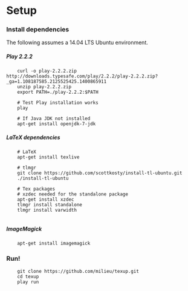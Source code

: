 # Setup
### Install dependencies

The following assumes a 14.04 LTS Ubuntu environment.

##### Play 2.2.2
```
    curl -o play-2.2.2.zip http://downloads.typesafe.com/play/2.2.2/play-2.2.2.zip?_ga=1.108187585.2125525425.1400865911
    unzip play-2.2.2.zip
    export PATH=./play-2.2.2:$PATH
   
    # Test Play installation works
    play
   
    # If Java JDK not installed
    apt-get install openjdk-7-jdk
```

##### LaTeX dependencies
```
    # LaTeX
    apt-get install texlive
  
    # tlmgr
    git clone https://github.com/scottkosty/install-tl-ubuntu.git
    ./install-tl-ubuntu
  
    # Tex packages
    # xzdec needed for the standalone package
    apt-get install xzdec
    tlmgr install standalone
    tlmgr install varwidth
  
```

##### ImageMagick
```
    apt-get install imagemagick 
```

### Run!
```
    git clone https://github.com/milieu/texup.git
    cd texup
    play run
```
